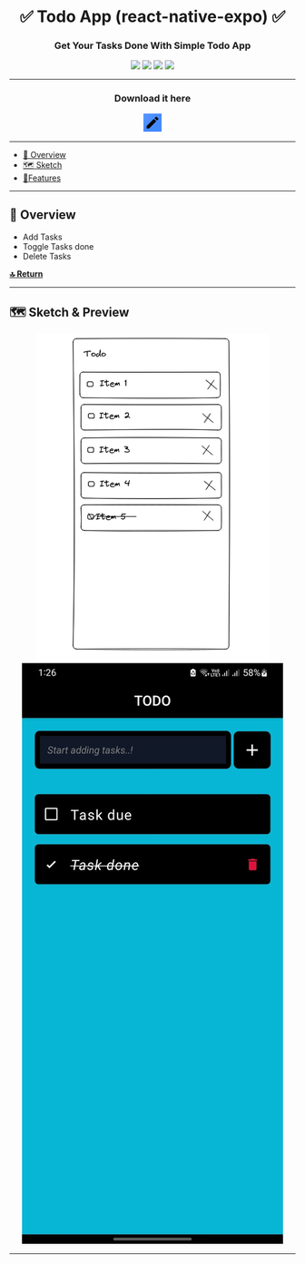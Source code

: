<h1 alight="center"></h1>

<div align="center">
  <h1 align="center"> ✅ Todo App (react-native-expo) ✅</h1>
          <StatusBar style="auto" />
  <h3 align="center">Get Your Tasks Done With Simple Todo App</h3>
    <p align="center">
      <img src="https://img.shields.io/badge/React-61DAFB.svg?style=for-the-badge&logo=React&logoColor=black" >     
      <img src="https://img.shields.io/badge/React%20Router-CA4245.svg?style=for-the-badge&logo=React-Router&logoColor=white">
      <img src="https://img.shields.io/badge/Expo-000020.svg?style=for-the-badge&logo=Expo&logoColor=white" />
      <img src="https://img.shields.io/badge/Tailwind%20CSS-06B6D4.svg?style=for-the-badge&logo=PM2&logoColor=white" />
  </p>
</div>

---

<h3 align="center">Download it here</h3>
<div align="center">
<a href="https://expo.dev/artifacts/eas/hhcHb9YiMrVMFuXG2176fZ.apk" title="Download Icon">
  <img src="./assets/icon.png" width="32px" />
</a>
</div>

---

- [🤖 Overview](#-overview)
- [🗺 Sketch](#-sketch)
- [🔮Features](#features)

---

## 🤖 Overview

<p align="right">
<ul>
<li>Add Tasks</li>
<li>Toggle Tasks done</li>
<li>Delete Tasks</li>
</ul>
  <a href="#top"><b>🔝 Return </b></a>
</p>

---

## 🗺 Sketch & Preview

<div align="center">
    <img src="todo-react-native-sketch.png" />
    <img src="todo-screenshot.jpeg" />
</div>

---
